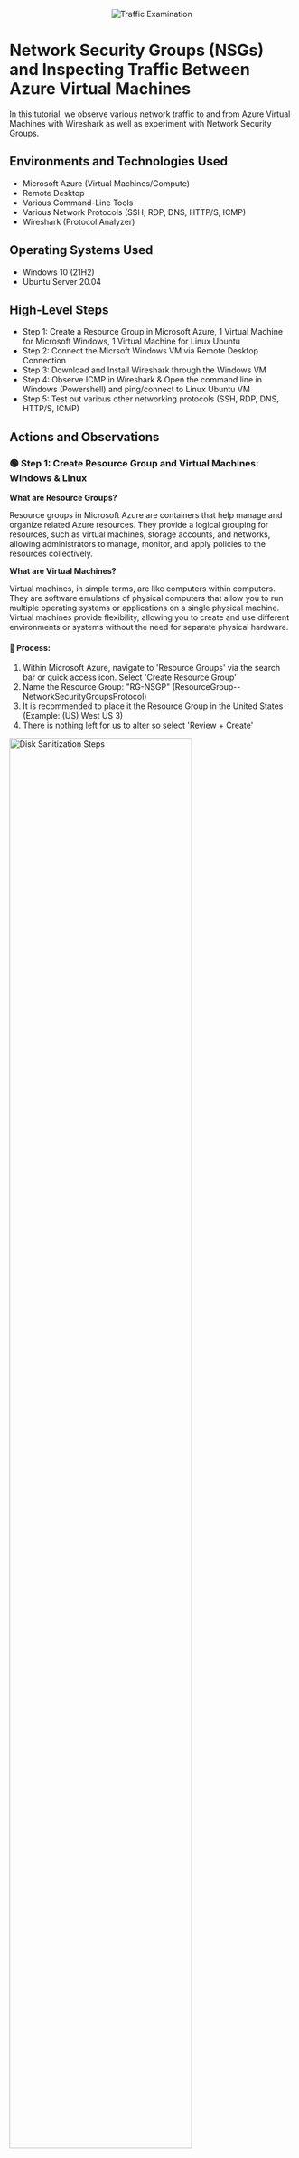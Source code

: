 <p align="center">
<img src="https://i.imgur.com/Ua7udoS.png" alt="Traffic Examination"/>
</p>

<h1>Network Security Groups (NSGs) and Inspecting Traffic Between Azure Virtual Machines</h1>
In this tutorial, we observe various network traffic to and from Azure Virtual Machines with Wireshark as well as experiment with Network Security Groups. <br />


<h2>Environments and Technologies Used</h2>

- Microsoft Azure (Virtual Machines/Compute)
- Remote Desktop
- Various Command-Line Tools
- Various Network Protocols (SSH, RDP, DNS, HTTP/S, ICMP)
- Wireshark (Protocol Analyzer)

<h2>Operating Systems Used </h2>

- Windows 10 (21H2)
- Ubuntu Server 20.04

<h2>High-Level Steps</h2>

- Step 1: Create a Resource Group in Microsoft Azure, 1 Virtual Machine for Microsoft Windows, 1 Virtual Machine for Linux Ubuntu
- Step 2: Connect the Micrsoft Windows VM via Remote Desktop Connection
- Step 3: Download and Install Wireshark through the Windows VM
- Step 4: Observe ICMP in Wireshark & Open the command line in Windows (Powershell) and ping/connect to Linux Ubuntu VM
- Step 5: Test out various other networking protocols (SSH, RDP, DNS, HTTP/S, ICMP)

<h2>Actions and Observations</h2>

<h3>🟢 Step 1: Create Resource Group and Virtual Machines: Windows & Linux</h3>

<Strong>What are Resource Groups?</strong>

<p>Resource groups in Microsoft Azure are containers that help manage and organize related Azure resources. They provide a logical grouping for resources, such as virtual machines, storage accounts, and networks, allowing administrators to manage, monitor, and apply policies to the resources collectively.</p>

<Strong>What are Virtual Machines?</Strong>

<p>Virtual machines, in simple terms, are like computers within computers. They are software emulations of physical computers that allow you to run multiple operating systems or applications on a single physical machine. Virtual machines provide flexibility, allowing you to create and use different environments or systems without the need for separate physical hardware.</p>

<h4>🔵 Process:</h4>

1. Within Microsoft Azure, navigate to 'Resource Groups' via the search bar or quick access icon. Select 'Create Resource Group'
2. Name the Resource Group: "RG-NSGP" (ResourceGroup--NetworkSecurityGroupsProtocol)
3. It is recommended to place it the Resource Group in the United States (Example: (US) West US 3)
4. There is nothing left for us to alter so select 'Review + Create'

<img src="https://i.imgur.com/7C9XtMr.png" height="80%" width="80%" alt="Disk Sanitization Steps"/>

<br>

<p>Now that the Resource Group has been created, we can now place both our Virtual Machines (Windows & Linux Ubuntu) inside of it. First, we will create our Windows Virtual Machine.</p>

5. Within Azure, naviagte to 'Virtual Machines' via the search bar or quick access icon. Select 'Create Virtual Machine'
6. Next to ‘Resource Group’, we want to select the Resource Group we just created: "RG-NSGP"
7. VM Name: 'VM1-Windows', Operating System Image: ‘Windows 10 Pro, version 22H2 - x64 Gen2', Size: 2vcpus (anything above 1vcpu will allow the VM to run efficiently. Otherwise, it'll be slow and lag.)
8. Create a username and password. We will be asked for this later when connecting to our VM via Remote Desktop Connection. 
9. Select the blue check mark under licensing: 'I confirm I have an eligible Windows 10/11 license with multi-tenant hosting rights.’
10. There is nothing to change here, but take notice on how Azure automatically assigned/created a Virtual Network. In this case, it is named ‘(new) VM1-Windows-vnet’. When creating our Linux Virtual Machine, we’ll want to make sure it is also on this same network so that our two Virtual Machines are under one network and can communicate with one another.
11. Select 'Review + Create'

<img src="https://i.imgur.com/7lD5Ddk.png" height="80%" width="80%" alt="Disk Sanitization Steps"/>
<img src="https://i.imgur.com/pcjMUcX.png" height="80%" width="80%" alt="Disk Sanitization Steps"/>
<img src="https://i.imgur.com/tuUWdN9.png" height="80%" width="80%" alt="Disk Sanitization Steps"/>

<br>

<h4>🔵 Process:</h4>

1. Azure > naviagte to 'Virtual Machines' via the search bar or quick access icon. Select 'Create Virtual Machine'
2. Next to 'Resource Group', we want the Resource Group created previously: "RG-NSGP"
3. VM Name: 'VM2-Linux', Operating System Image: 'Ubuntu Server 20.04 LTS -x64 Gen2', Size: 2vcpu
4. Under ‘Administrator Account’, instead of selecting ‘SSH’, we want to select ‘Password’ and create a username and password again. This username and password will be necessary when we access this Linux command line from our Windows VM
5. We’ll forward from ‘Next: Disks >’ and then to ‘Next: Networking >’: 

<p>We can see that we have the same virtual network as our Microsoft Windows VM. Again, this allows for our Virtual Machines to better communicate with one another as they are now on the same network</P>

6. There is nothing left to alter so we will select ‘Review + Create’ and ‘Create’

<br>

<img src="https://i.imgur.com/tT0HC9v.png" height="80%" width="80%" alt="Disk Sanitization Steps"/>
<img src="https://i.imgur.com/MH0oDyb.png" height="80%" width="80%" alt="Disk Sanitization Steps"/>
<img src="https://i.imgur.com/AnZpMIx.png" height="80%" width="80%" alt="Disk Sanitization Steps"/>

<br>

<h3>🟢 Step 2: Connect to the Microsoft Windows VM via Remote Desktop Connection</h3>

<p>Both our Windows and Linux Virtual Machines have been created. Now, it’s time to connect to our Windows Virtual Machine using Remote Desktop Connection and hop inside. We want to be able to access our Microsoft Operating System so that we can start observing Network Protocols.</p>

<Strong>What are Public IP Addresses?</Strong>

<p>We are going to be copying the Public IP Addresses of our Virtual Machines in order to get inside of them. Public IP addresses, in simple terms, are unique numerical identifiers assigned to devices connected to the internet. They allow devices to communicate with other devices and services on the internet. Just like a home address helps identify where you live, a public IP address helps identify and locate devices, such as computers or routers, on the internet, enabling them to send and receive data across the global network.</p>

<h4>🔵 Process:</h4>

1. Within Azure > Select 'Virtual Machines' > Select 'VM1-Windows' > Copy the Public IP Address
2. Those with Microsoft Windows on their physical machine, navigate to search bar on desktop and type 'Remote Desktop Connection'. Those with MacOS on their physical machine, navigate to the App Store & download 'Microsoft Remote Desktop'

<br>

<img src="https://i.imgur.com/xiKPKRF.png" height="80%" width="80%" alt="Disk Sanitization Steps"/>

<p>(I'm personally using MacOS so the following images will be taken from that perspective. However, the process for Microsoft Users is the same.)</P.

3. Open 'Microsoft Remote Desktop' > Click 'Add PC'
4. Under PC Name: paste the Public IP address
5. Double Click the recently added VM and sign in using the username/password created in Step 1
6. Press ‘continue’ until you reach the ‘Welcome’ screen for WindowOS

<p>We are now inside of our Windows Virtual Machine. The next step is to download/install Wireshark inside of our Windows Virtual Machine so that we can now finally observe Network Security Groups and Networking Protocols working in real time.</p>

<br>

<img src="https://i.imgur.com/5e56TZx.png" height="80%" width="80%" alt="Disk Sanitization Steps"/>
<img src="https://i.imgur.com/CDEUvBI.png" height="80%" width="80%" alt="Disk Sanitization Steps"/>


<br>

<h3>🟢 Step 3: Download and Install Wireshark through Windows VM</h3>

<strong>What is Wireshark and why is it useful?</strong>

<p>Wireshark is a protocol analyzer, meaning it captures and analyzes network traffic in real-time. It helps in understanding and diagnosing network-related issues by giving detailed insights/information into the communication happening between devices on the network. Since you can peak into all the traffic coming through, it's useful in identifying problems, troubleshooting network performance, and detecting security vulnerabilities.</p>

<h4>🔵 Process:</h4>

1. Inside of our Microsoft Windows VM, navigate to 'Microsoft Edge > Search 'Download Wireshark'

<p>The link is also here:https://www.wireshark.org/download.html</p>

<br>

2. We want to download Wireshark for Windows Installer 64-bit since that is the current operating system we are using
3. Once downloaded, you can access Wireshark via the top right hand corner by double-clicking ‘Open file’ or clicking ‘File Explorer’ at the bottom of the screen and navigating to ‘Downloads’
4. The App Installer for Wireshark will open. Keep selecting ‘Next’, ‘Noted’, ‘Install’, and ‘Finish’. We will install Wireshark with all of its default settings. There is nothing we need to alter with the application. Agree to all terms.

<br>

<img src="https://i.imgur.com/0kFOrdE.png" height="80%" width="80%" alt="Disk Sanitization Steps"/>
<img src="https://i.imgur.com/a6pPJIp.png" height="80%" width="80%" alt="Disk Sanitization Steps"/>

<br>


5. Navigate to the search bar on Windows Desktop and type ‘Wireshark’ > Open the application
6. Select ‘Ethernet’ > Click the blue icon shark fin in the top left-hand in order to start capturing packets

<p>We are now inside of Wireshark inside of our Windows Virtual Machine. Wireshark is capturing and displaying data packets. It seems like it’s spamming right now, but it’s essentially showing everything that’s going on with our computer behind the scenes. 

We will now filter and observe various different network protocols and connect to our Linux Virtual Machine.</p>

<img src="https://i.imgur.com/RHRptNX.png" height="80%" width="80%" alt="Disk Sanitization Steps"/>
<img src="https://i.imgur.com/03qR8ty.png" height="80%" width="80%" alt="Disk Sanitization Steps"/>


<br>

<h3>🟢 Step 4: Observe ICMP Protocol & Connect to Linux Virtual Machine</h3>

<h4>Part 1: Obersving ICMP Traffic & Ping Command</h4>

<Strong>What is ICMP?</strong>

<p>Inside of Wireshark, we will filter by ICMP. ICMP (Internet Control Message Protocol) is a network protocol that allows devices on a network to send control and error messages to each other. It is primarily used for diagnostic and troubleshooting purposes. ICMP messages include things like ping requests and error notifications, helping to check if a device is reachable, measure network latency, and identify network issues such as unreachable hosts or congested connections. Essentially, ICMP is like a messaging system that helps devices communicate about network conditions and status.</p>

<h4>🔵 Process:</h4>

1. Inside Wireshark, we can filter by ICMP by navigating to the search by at the top section, typing ‘ICMP’, and hitting the ‘Enter’ key
2. The screen should clear as we are now only observing ICMP traffic. We will create some ICMP traffic by pinging/connecting to our Linux Virtual Machine

<br>

<img src="https://i.imgur.com/PqLXwFg.png" height="80%" width="80%" alt="Disk Sanitization Steps"/>

<br>

3. To connect to our Linux VM, open our command-line in Windows (Powershell): Microsoft Desktop > Search bar > "Powershell"

<br>

<img src="https://i.imgur.com/ZGJtU64.png" height="80%" width="80%" alt="Disk Sanitization Steps"/>

<br>

<p>We need the Private IP address of our Linux Machine</p>

<Strong>What is the purpose in connecting to a private IP address?</strong>

<p>Connecting to a private IP address is typically done within a local network or a private network environment. The purpose of connecting to a private IP address is to access and communicate with devices or services within that network. Private IP addresses are not directly accessible from the internet but are used for internal network communication. By connecting to a private IP address, you can interact with resources such as computers, servers, printers, or other devices within the local network, enabling tasks like file sharing, remote management, or accessing network services within that private network.</p>

4. Go to Azure portal (outside of the Windows VM) > select 'Virtual Machines' > select 'VM2-Linux' (our Linux VM)
5. Scroll down slightly & under the "Networking" subheading, we can see our Private IP address (example: 10.0.0.5) > Copy Private IP address

<br>

<img src="https://i.imgur.com/f5pyQXX.png" height="80%" width="80%" alt="Disk Sanitization Steps"/>

<br>

6. Navigate back to Microsoft Windows VM command-line (Powershell) > we are going to ping to our Linux VM > Type "ping 10.0.0.5" > we can see data packets being transmitted on Wireshark as our two machines talk to one another via request/reply

<Strong>What does the ping command do?</strong>

<p>In simple terms, the "ping" command is like sending a message to another device on a network to see if it's there and how long it takes for the message to come back. It helps you check if a device is reachable and measure the time it takes for data to travel between your device and the target device. It's like saying "Hey, are you there?" and waiting for a response to know if the device is active and how fast it responds.</p>


<img src="https://i.imgur.com/valueBV.png" height="80%" width="80%" alt="Disk Sanitization Steps"/>

<br>

7. We're going to connect to an external website (example: www.google.com) > Type "ping www.google.com" in the command-line

<p>Pinging to an external, public website allows us to check connectivity to the internet. If pinging to www.google.com fails, it typically indicates that the computer is unable to establish a network connection or reach the destination server (in this case, google.com). This could be due to various issues such as a loss of internet connectivity, DNS resolution problems, firewall restrictions, or a problem with the target server itself</p>

8. We can see in Wireshark, the reply/request from another IP address that is responding back to us. We can see it is one of Google’s public IP addresses. This means we have connectivity to the internet

<img src="https://i.imgur.com/GM54FCF.png" height="80%" width="80%" alt="Disk Sanitization Steps"/>


<br>

<h4>Part 2: Network Security Groups in Action</h4>

<p>Now that we have pinged successfully to our Linux VM and have observed connectivity to the internet, we will create a never-ending,perpetual ping to our Linux VM. This is so we can later witness Network Security Groups and Firewalls in action.</p>

<strong>What are Network Security Groups in Azure?</strong>

<p>Network Security Groups (NSGs) in Azure are a feature of Azure Networking that provide network traffic filtering and security for virtual networks and subnets. They act as virtual firewalls, allowing you to define inbound and outbound traffic rules based on source IP addresses, destination IP addresses, ports, and protocols.

NSGs help control access to Azure resources by permitting or denying network traffic to and from virtual machines, subnets, or specific IP addresses. They provide an additional layer of security by allowing administrators to enforce network-level security policies, restrict unauthorized access, and protect against malicious activity within the Azure environment.

By associating NSGs with virtual networks and subnets, you can create a set of rules to control network traffic and apply security policies across multiple resources. This allows for fine-grained control over network communication and helps ensure the security and integrity of your Azure infrastructure.</p>

<h4>🔵 Process:</h4>

1. In the command-line inside of our Microsoft Windows VM, type “ping 10.0.0.5 -t”
The “-t” means to continuously, indefinitely “ping”.

2. We can see in Wireshark via the Source/Destination & Request/Reply sections that our Windows VM and Linux VM keep talking to each other constantly & continuously 

<br>

<img src="https://i.imgur.com/iOAD7dS.png" height="80%" width="80%" alt="Disk Sanitization Steps"/>

<br>

We’re now going to place a Network Security rule inside of Azure to stop ICMP traffic: 

3. Navigate to Azure (outside of Windows VM) > Select 'Virtual Machines' > Select 'VM2-Linux'
4. Select ‘Networking’ on the left-hand bar > Click ‘Add Inbound Security Rule’
5. Our goal is to cease ICMP traffic from anywhere and everywhere. Thus, we leave the Source with “Any” and Destination “Any”. Port ranges don’t need to be specified since we want to stop it from everywhere. Under ‘Protocol’ select ‘ICMP’. The action should be ‘Deny’ since we want to cease traffic.
6. The priority number is important. We want to give it top priority. We want this rule to be honored and not allow other rules to tamper with it. Thus, we give it the earliest/smallest number so it’s placed at the top of the hierarchy. Anything above 300 is good so in this case we will type ‘200’
7. We will give it the name ‘DenyICMPAnywhere’ and ‘Add’

<br>

<img src="https://i.imgur.com/TvpoiEQ.png" height="80%" width="80%" alt="Disk Sanitization Steps"/>
<img src="https://i.imgur.com/LzBVxJA.png" height="80%" width="80%" alt="Disk Sanitization Steps"/>

<br>

8. <p>We can now see our rule has been added. We will navigate back inside the Microsoft Windows VM and see the traffic on Wireshark. We see that the Request has Timed Out. This means that there is a Firewall preventing the inbound traffic.</p>

<p>Blocking ICMP (Internet Control Message Protocol) traffic on a firewall is often done for security reasons. ICMP can be misused for network reconnaissance, such as ICMP-based scanning or ICMP redirect attacks, which can compromise network security. By blocking ICMP traffic, potential vulnerabilities and information leakage can be mitigated, reducing the attack surface and enhancing the overall security posture of the network. However, it's important to note that blocking ICMP may also hinder legitimate network troubleshooting and diagnostic capabilities, so firewall rules should be carefully configured based on the specific security requirements and operational needs of the network.</p>

<img src="https://i.imgur.com/CNVhjGM.png" height="80%" width="80%" alt="Disk Sanitization Steps"/>

<br>

Now that we have witnessed what Network Security Groups can do, we will allow for inbound ICMP traffic again:

9. Navigate back to Azure Portal > Select 'Virtual Machines' > Select 'VM2-Linux' > 'Networking' > Delete our Network Security Rule
10. Now that we have deleted this rule, the ‘ping 10.0.0.5 -t’ command should start working again. Inbound traffic is being permitted again since we deleted the rule that was preventing it. If we navigate back to our command line, we can see it being allowed again
11. Type ‘Control C’ to stop the constant pinging in the command-line

<br>

<img src="https://i.imgur.com/lIsrvNG.png" height="80%" width="80%" alt="Disk Sanitization Steps"/>
<img src="https://i.imgur.com/Rz3T7sE.png" height="80%" width="80%" alt="Disk Sanitization Steps"/>

<br>
<br>

<h3>🟢 Step 5: Test Out Various Other Networking Protocols (SSH, DHCP, DNS, RDP)</h3>

<h4>🔵 SSH Protocol:</h4>

<strong>What is SSH protocol?</strong>

<p>SSH protocol allows us to access another computer's command-line. SSH (Secure Shell) is a cryptographic network protocol that allows secure remote access and communication between computers. It provides a secure way to log into a remote system over an untrusted network, encrypting the connection and preventing unauthorized access.</p>

<p>SSH is important because it enables secure remote administration, file transfers, and tunneling of other network services. It ensures confidentiality, integrity, and authentication, making it a crucial protocol for secure remote access and management of systems and servers.</p>

1. Navigate to Microsoft Windows VM > Open Wireshark > filter by SSH by typing "SSH" into search bar > press "Enter" key

<img src="https://i.imgur.com/BLZzzlp.png" height="80%" width="80%" alt="Disk Sanitization Steps"/>

<br>

<p>Using the command-line (Powershell) in the Windows VM, we want to “SSH” into our Ubuntu Linux VM. Doing so will give us access to the Linux VM command-line. We will need the Private IP Address again (example: 10.0.0.5) and the username/password we set up when originally creating our Linux VM back in Step 1.</p>

2. In Powershell, type “ssh [username]@[privateipaddress]”; For this example: "ssh darinstathos@10.0.0.5"
3. When asked whether we want to continue connecting, type “Yes”

<p>**Sidenote: just by us trying to access the Linux command-line, we can already see some traffic being created inside of Wireshark</p>

4. Type in the password that you created. The characters will not show but trust that the command-line is aware of you typing your password

<img src="https://i.imgur.com/Xt8Y2Pc.png" height="80%" width="80%" alt="Disk Sanitization Steps"/>

<br>

5. We can now see SSH traffic being generated in Wireshark. Inside the command-line, the green colored text signifies that we are inside our Linux VM command-line
6. Type ‘Exit’ and get out of our Linux VM and back into our Windows VM. We won’t do or change anything inside of our Linux command-line so for now

<img src="https://i.imgur.com/8GzpJGp.png" height="80%" width="80%" alt="Disk Sanitization Steps"/>
<img src="https://i.imgur.com/HUdqNEC.png" height="80%" width="80%" alt="Disk Sanitization Steps"/>

<br>

<h4>🔵 DHCP Protocol:</h4>

<strong>What is DHCP protocol?</strong>

<p>DHCP (Dynamic Host Configuration Protocol) is a network protocol that automatically assigns IP addresses to devices on a network. It is important because it simplifies the process of connecting devices to a network by eliminating the need for manual IP address configuration. DHCP ensures that devices can easily join a network and communicate with other devices without conflicts, making network setup and management more efficient and convenient.</p>

<p>What we're going to do right now is request a new IP address from the DHCP server installed within Microsoft Azure and observe the traffic that happens on Wireshark:</p>

1. Within Microsoft Windows VM > open 'Wireshark' > filter by 'DHCP' in the search bar on top > press "Enter" key

<br>

<img src="https://i.imgur.com/hHLVIu9.png" height="80%" width="80%" alt="Disk Sanitization Steps"/>

<br>

2. In the command-line (Powershell) we will type “ipconfig /renew” 

<p>In simple terms, the command "ipconfig /renew" is like asking the network to give your device a new address. It tells your computer to request a fresh IP address from the DHCP server, which is responsible for assigning IP addresses on the network. This command is useful when you want to refresh your network connection or resolve connectivity issues by obtaining a new IP address.</p>

<p>**Side note: We may temporarily lose connection to our VM as we are assigned a new IP address from the DHCP server</p>

3. We can see on Wireshark that some traffic was generated once we requested a new IP address

[[XXX: NEED TO TAKE SCREENSHOT OF THIS CONNECTION __ DONT HAVE A PICTURE YET. NEED TO LOOK AT VIDEO TO SEE IF THEY GOT A NEW IP SHOWN UP ON THEIR WIRESHARK AND MATCHES COMMAND_LINE]]

<img src="https://i.imgur.com/DJmEXEB.png" height="80%" width="80%" alt="Disk Sanitization Steps"/>
<img src="https://i.imgur.com/DJmEXEB.png" height="80%" width="80%" alt="Disk Sanitization Steps"/>

<br>

<h4>🔵 DNS Protocol:</h4>

<strong>What is DNS protocol?</strong>

<p>DNS (Domain Name System) is a protocol that translates human-readable domain names, such as www.example.com, into IP addresses, which are the numerical addresses used by computers to identify each other on a network. The DNS protocol is responsible for resolving domain names to their corresponding IP addresses and vice versa. The DNS protocol plays a crucial role in enabling the internet to function by providing a distributed and hierarchical system for domain name resolution. It helps users access websites and other network resources using familiar domain names, without needing to remember and enter the underlying IP addresses.</p>

We're going to use the Microsoft Windows VM command-line to find IP addresses of popular sites on the internet and witness the traffic it generates on Wireshark:

1. Inside Microsoft Windows VM, navigate to Wireshark > filter by "DNS" or "tcp.port == 53" in the search bar > press "Enter" key

<img src="https://i.imgur.com/uOXcmP1.png" height="80%" width="80%" alt="Disk Sanitization Steps"/>

<br>

2. In the command-line (Powershell), type “nslookup www.google.com”

<p>The "nslookup" command is like a detective tool for finding information about domain names and IP addresses. When you use the "nslookup" command and provide a domain name or IP address, it helps you discover details like the corresponding IP address, domain name ownership, and DNS configurations. It's a useful tool for troubleshooting network issues and checking the status of DNS servers.</p>

3. Within the command-line, we are given Google's IP address and within Wireshark, we see an external IP address communicating with our virtual machine 

[[XXX: NEED TO TAKE SCREENSHOT OF THIS CONNECTION __ DONT HAVE A PICTURE YET. NEED TO LOOK AT VIDEO TO SEE IF THEY GOT A NEW IP SHOWN UP ON THEIR WIRESHARK AND MATCHES COMMAND_LINE]]

<img src="https://i.imgur.com/DJmEXEB.png" height="80%" width="80%" alt="Disk Sanitization Steps"/>
<img src="https://i.imgur.com/DJmEXEB.png" height="80%" width="80%" alt="Disk Sanitization Steps"/>

<br>

<h4>🔵 RDP Protocol:</h4>

<strong>What is RDP Protocol?</strong>

<p>RDP (Remote Desktop Protocol) is a technology that allows you to remotely access and control a computer or server from a different location. It enables you to see and interact with a remote computer's desktop as if you were sitting in front of it. RDP is commonly used for remote administration, remote support, and accessing resources on a remote computer securely and conveniently.</p>

1. Inside Microsoft Windows VM, navigate to Wireshark > filter by "tcp.port == 3389" in the search bar (TCP Port 3389 is the port using for Remote Desktop Protocol) > press "Enter" key
2. We can see that it’s already spamming traffic within Wireshark because we are currently using RDP since our physical machine is utilizing Remote Desktop Connection to operate our Virtual Machine 

<br>

<img src="https://i.imgur.com/B0UkLDR.png" height="80%" width="80%" alt="Disk Sanitization Steps"/>




